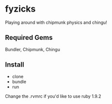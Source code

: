 fyzicks
=======

Playing around with chipmunk physics and chingu!

Required Gems
------------
Bundler, Chipmunk, Chingu

Install
-------

* clone
* bundle
* run

Change the .rvmrc if you'd like to use ruby 1.9.2
